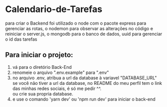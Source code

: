 # Calendario-de-Tarefas
para criar o Backend foi utilizado o node
com o pacote express para gerenciar as rotas,
o nodemon para observar as alterações no código e reiniciar o server.js,
o mongodb para o banco de dados,
uuid para gerenciar o id das tarefas

## Para iniciar o projeto:
1. vá para o diretório Back-End 
2. renomeie o arquivo ".env.example" para ".env" 
3. no arquivo .env, atribua a url da database à variavel "DATABASE_URL" </br>
   se você não tiver a url da database, no README do meu perfil tem o link das minhas redes sociais, é só me pedir ^^. </br>
   ou crie sua propria database.
4. e use o comando 'yarn dev' ou 'npm run dev' para iniciar o back-end
